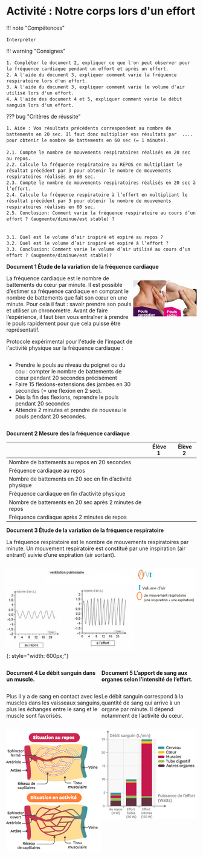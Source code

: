 # Activité : Notre corps lors d'un effort

!!! note "Compétences"

    Interpréter 

!!! warning "Consignes"

    1. Compléter le document 2, expliquer ce que l'on peut observer pour la fréquence cardiaque pendant un effort et après un effort.
    2. A l'aide du document 3, expliquer comment varie la fréquence respiratoire lors d'un effort.
    3. A l'aide du document 3, expliquer comment varie le volume d'air utilisé lors d'un effort.
    4. A l'aide des document 4 et 5, expliquer comment varie le débit sanguin lors d'un effort.
    
??? bug "Critères de réussite"

    1. Aide : Vos résultats précédents correspondent au nombre de battements en 20 sec. Il faut donc multiplier vos résultats par  .... pour obtenir le nombre de battements en 60 sec (= 1 minute).

    2.1. Compte le nombre de mouvements respiratoires réalisés en 20 sec au repos.  
    2.2. Calcule la fréquence respiratoire au REPOS en multipliant le résultat précédent par 3 pour obtenir le nombre de mouvements respiratoires réalisés en 60 sec.  
    2.3. Compte le nombre de mouvements respiratoires réalisés en 20 sec à l’effort.  
    2.4. Calcule la fréquence respiratoire à l’effort en multipliant le résultat précédent par 3 pour obtenir le nombre de mouvements respiratoires réalisés en 60 sec.  
    2.5. Conclusion: Comment varie la fréquence respiratoire au cours d’un effort ? (augmente/diminue/est stable) ?


    3.1. Quel est le volume d’air inspiré et expiré au repos ?  
    3.2. Quel est le volume d’air inspiré et expiré à l’effort ?  
    3.3. Conclusion: Comment varie le volume d’air utilisé au cours d’un effort ? (augmente/diminue/est stable)?





**Document 1 Étude de la variation de la fréquence cardiaque**
<div markdown style="display: flex; flex-direction: row">

<div markdown style="display: flex; flex: 2 1 0; flex-direction: column">
La fréquence cardiaque est le nombre de battements du cœur par minute.
Il est possible d’estimer sa fréquence cardiaque en comptant le nombre de battements que fait son cœur en une minute. Pour cela il faut : savoir prendre son pouls et utiliser un chronomètre.
Avant de faire l’expérience, il faut bien vous entraîner à prendre le pouls rapidement pour que cela puisse être représentatif.

Protocole expérimental pour l'étude de l'impact de l'activité physique sur la fréquence cardiaque :

- Prendre le pouls au niveau du poignet ou du cou : compter le nombre de battements de cœur pendant 20 secondes précisément
- Faire 15 flexions-extensions des jambes en 30 secondes (= une flexion en 2 sec).
- Dès la fin des flexions, reprendre le pouls pendant 20 secondes
- Attendre 2 minutes et prendre de nouveau le pouls pendant 20 secondes.

</div>
<div markdown style="display: flex; flex: 1 1 0; flex-direction: column">

![](pictures/pouls.png)
</div>
</div>

**Document 2 Mesure des la fréquence cardiaque**

| | Élève 1 | Élève 2 |
|--|--|--|
| Nombre de battements au repos en 20 secondes | | |
| Fréquence cardiaque au repos | | |
| Nombre de battements en 20 sec en fin d’activité physique | | |
| Fréquence cardiaque en fin d’activité physique | | |
| Nombre de battements en 20 sec après 2 minutes de repos | | |
| Fréquence cardiaque après 2 minutes de repos | | |


**Document 3 Étude de la variation de la fréquence respiratoire**

La fréquence respiratoire est le nombre de mouvements respiratoires par minute.
Un mouvement respiratoire est constitué par une inspiration (air entrant) suivie d’une expiration (air sortant).
<div markdown style="display: flex; flex-direction: row">

<div markdown style="display: flex; flex: 2 1 0; flex-direction: column">

![](pictures/GraphFreqResp.png){: style="width: 600px;"}

</div>
<div markdown style="display: flex; flex: 1 1 0; flex-direction: column">

![Aide à la lecture du graphique](pictures/aideLectureGraphFreqResp.png)

</div>
</div>

<div markdown style="display: flex; flex-direction: row">

<div markdown style="display: flex; flex: 1 1 0; flex-direction: column">

**Document 4 Le débit sanguin dans un muscle.**

Plus il y a de sang en contact avec les muscles dans les vaisseaux sanguins, plus les échanges entre le sang et le muscle sont favorisés.

![](pictures/debitSangMuscle.png)

</div>
<div markdown style="display: flex; flex: 1 1 0; flex-direction: column">



**Document 5 L’apport de sang aux organes selon l’intensité de l’effort.**

Le débit sanguin correspond à la quantité de sang qui arrive à un organe par minute. Il dépend notamment de l’activité du cœur.

![](pictures/debitSangOrganes.png)
</div>
</div>
